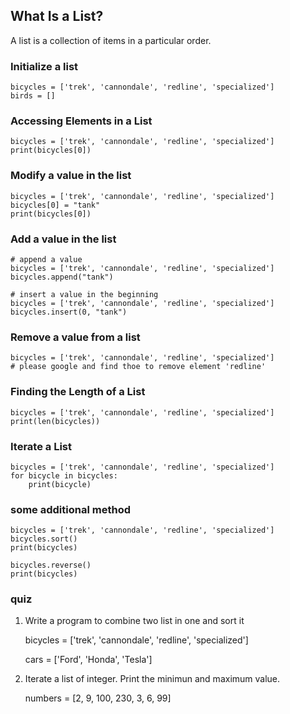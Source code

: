 ## What Is a List?

A list is a collection of items in a particular order.

### Initialize a list

````
bicycles = ['trek', 'cannondale', 'redline', 'specialized']
birds = []
````

### Accessing Elements in a List

````
bicycles = ['trek', 'cannondale', 'redline', 'specialized']
print(bicycles[0])
````

### Modify a value in the list
````
bicycles = ['trek', 'cannondale', 'redline', 'specialized']
bicycles[0] = "tank"
print(bicycles[0])
````

### Add a value in the list
````
# append a value
bicycles = ['trek', 'cannondale', 'redline', 'specialized']
bicycles.append("tank")

# insert a value in the beginning
bicycles = ['trek', 'cannondale', 'redline', 'specialized']
bicycles.insert(0, "tank")
````

### Remove a value from a list
````
bicycles = ['trek', 'cannondale', 'redline', 'specialized']
# please google and find thoe to remove element 'redline'
````

### Finding the Length of a List
````
bicycles = ['trek', 'cannondale', 'redline', 'specialized']
print(len(bicycles))
````

### Iterate a List
````
bicycles = ['trek', 'cannondale', 'redline', 'specialized']
for bicycle in bicycles:
    print(bicycle)
````

### some additional method
````
bicycles = ['trek', 'cannondale', 'redline', 'specialized']
bicycles.sort()
print(bicycles)

bicycles.reverse()
print(bicycles)
````

### quiz

1. Write a program to combine two list in one and sort it

    bicycles = ['trek', 'cannondale', 'redline', 'specialized']
    
    cars = ['Ford', 'Honda', 'Tesla']
    
1. Iterate a list of integer. Print the minimun and maximum value.

   numbers = [2, 9, 100, 230, 3, 6, 99]
   
   
